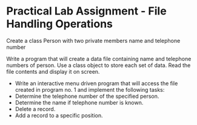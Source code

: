 # Practical Lab Assignment - File Handling Operations

Create a class Person with two private members name and telephone number

Write a program that will create a data file containing name and telephone numbers of person. Use a class object to store each set of data. Read the file contents and display it on screen.
- Write an interactive menu driven program that will access the file created in program no. 1 and implement the following tasks:
- Determine the telephone number of the specified person.
- Determine the name if telephone number is known.
- Delete a record.
- Add a record to a specific position.
